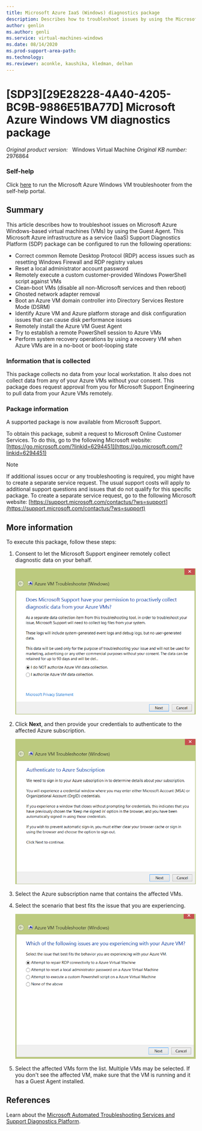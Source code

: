 ```yaml
---
title: Microsoft Azure IaaS (Windows) diagnostics package
description: Describes how to troubleshoot issues by using the Microsoft Azure infrastructure as a service Support Diagnostics Platform  (SDP) package.
author: genlin
ms.author: genli
ms.service: virtual-machines-windows
ms.date: 08/14/2020
ms.prod-support-area-path: 
ms.technology: 
ms.reviewer: aconkle, kaushika, kledman, delhan
---
```

# [SDP3][29E28228-4A40-4205-BC9B-9886E51BA77D] Microsoft Azure Windows VM diagnostics package

_Original product version:_ &nbsp; Windows Virtual Machine
_Original KB number:_ &nbsp; 2976864

### Self-help

Click [here](https://home.diagnostics.support.microsoft.com/selfhelp?knowledgebasearticlefilter=2976864) to run the Microsoft Azure Windows VM troubleshooter from the self-help portal.

## Summary

This article describes how to troubleshoot issues on Microsoft Azure Windows-based virtual machines (VMs) by using the Guest Agent. This Microsoft Azure infrastructure as a service (IaaS) Support Diagnostics Platform (SDP) package can be configured to run the following operations:
- Correct common Remote Desktop Protocol (RDP) access issues such as resetting Windows Firewall and RDP registry values
- Reset a local administrator account password
- Remotely execute a custom customer-provided Windows PowerShell script against VMs
- Clean-boot VMs (disable all non-Microsoft services and then reboot)
- Ghosted network adapter removal
- Boot an Azure VM domain controller into Directory Services Restore Mode (DSRM)
- Identify Azure VM and Azure platform storage and disk configuration issues that can cause disk performance issues
- Remotely install the Azure VM Guest Agent
- Try to establish a remote PowerShell session to Azure VMs
- Perform system recovery operations by using a recovery VM when Azure VMs are in a no-boot or boot-looping state

### Information that is collected

This package collects no data from your local workstation. It also does not collect data from any of your Azure VMs without your consent. This package does request approval from you for Microsoft Support Engineering to pull data from your Azure VMs remotely.

### Package information

A supported package is now available from Microsoft Support.

To obtain this package, submit a request to Microsoft Online Customer Services. To do this, go to the following Microsoft website: [https://go.microsoft.com/?linkid=6294451](https://go.microsoft.com/?linkid=6294451) 
> [!NOTE]
> If additional issues occur or any troubleshooting is required, you might have to create a separate service request. The usual support costs will apply to additional support questions and issues that do not qualify for this specific package. To create a separate service request, go to the following Microsoft website: [https://support.microsoft.com/contactus/?ws=support](https://support.microsoft.com/contactus/?ws=support) 

## More information

To execute this package, follow these steps:
1. Consent to let the Microsoft Support engineer remotely collect diagnostic data on your behalf.

    ![Azure VM data collection](./media/sdp329e28228-4a40-4205-bc9b-9886e51ba77d-microsoft/allow-remote.png)

1. Click **Next**, and then provide your credentials to authenticate to the affected Azure subscription.

    ![Azure subscription](./media/sdp329e28228-4a40-4205-bc9b-9886e51ba77d-microsoft/auth-subscription.png)

1. Select the Azure subscription name that contains the affected VMs.
1. Select the scenario that best fits the issue that you are experiencing.

    ![Select the scenario](./media/sdp329e28228-4a40-4205-bc9b-9886e51ba77d-microsoft/select-issues.png)

1. Select the affected VMs form the list. Multiple VMs may be selected. If you don't see the affected VM, make sure that the VM is running and it has a Guest Agent installed.

## References

Learn about the [Microsoft Automated Troubleshooting Services and Support Diagnostics Platform](https://support.microsoft.com/help/2598970).
